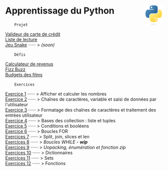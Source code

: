 # Apprentissage du Python <img align="right" src="src/images/Python-logo-notext.svg" alt="Python" title="Phthon" widht="auto" height="64px">

```
    Projet
```
[Valideur de carte de crédit](creditCardValidator)  
[Liste de lecture](bookslist)  
[Jeu Snake]() ······ > _(soon)_  
```
    Défis
```
[Calculateur de revenus](miniProjet "Calculateur simple de revenus")  
[Fizz Buzz](FizzBuzz "Fizz Buzz")   
[Budgets des films](filmBudgets "Troisième defi : Budget des films")    
```
    Exercices
```
[Exercice 1](exercises/practice1) ······ > Afficher et calculer les nombres  
[Exercice 2](exercises/practice2) ······ > Chaînes de caractères, variable et saisi de données par l'utilisateur  
[Exercice 3](exercises/practice3) ······ > Formatage des chaînes de caractères et traitement des entrèes utilisateur  
[Exercice 4](exercises/practice4) ······ > Bases des collection : liste et tuples  
[Exercice 5](exercises/practice5) ······ > Conditions et booléens  
[Exercice 6](exercises/practice6) ······ > Boucles FOR  
[Exercices 7](exercises/practice7) ······ > Split, join, slices et len  
[Exercices 8](exercises/practice8) ······ > *Boucles WHILE* - **_wip_**  
[Exercices 9](exercises/practice9) ······ > *Unpacking, énumération et fonction zip*  
[Exercices 10](exercises/practice10) ······ > Dictionnaires  
[Exercices 11](exercises/practice11) ······ > Sets  
[Exercices 12](exercises/practice12) ······ > Fonctions  
